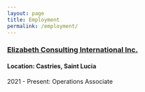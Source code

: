 ```yaml
---
layout: page
title: Employment
permalink: /employment/
---
```


### [Elizabeth Consulting International Inc.](https://www.ec-intl.com)

#### Location: Castries, Saint Lucia

2021 - Present: Operations Associate
